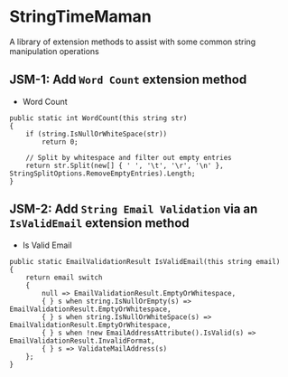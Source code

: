 # StringTimeMaman
A library of extension methods to assist with some common string manipulation operations

## JSM-1: Add `Word Count` extension method
- Word Count
```
public static int WordCount(this string str)
{
    if (string.IsNullOrWhiteSpace(str))
        return 0;

    // Split by whitespace and filter out empty entries  
    return str.Split(new[] { ' ', '\t', '\r', '\n' }, StringSplitOptions.RemoveEmptyEntries).Length;
}
```

## JSM-2: Add `String Email Validation` via an `IsValidEmail` extension method
- Is Valid Email
```
public static EmailValidationResult IsValidEmail(this string email)
{
    return email switch
    {
        null => EmailValidationResult.EmptyOrWhitespace,
        { } s when string.IsNullOrEmpty(s) => EmailValidationResult.EmptyOrWhitespace,
        { } s when string.IsNullOrWhiteSpace(s) => EmailValidationResult.EmptyOrWhitespace,
        { } s when !new EmailAddressAttribute().IsValid(s) => EmailValidationResult.InvalidFormat,
        { } s => ValidateMailAddress(s)
    };
}
```